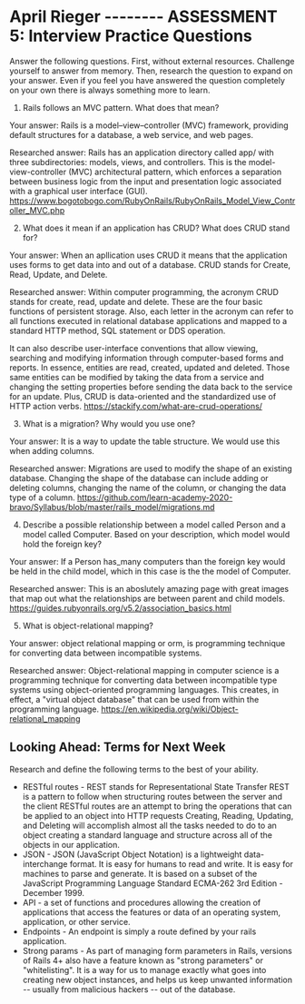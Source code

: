 # April Rieger -------- ASSESSMENT 5: Interview Practice Questions

Answer the following questions. First, without external resources. Challenge yourself to answer from memory. Then, research the question to expand on your answer. Even if you feel you have answered the question completely on your own there is always something more to learn.   

1. Rails follows an MVC pattern. What does that mean?

  Your answer: Rails is a model–view–controller (MVC) framework, providing default structures for a database, a web service, and web pages.

  Researched answer: Rails has an application directory called app/ with three subdirectories: models, views, and controllers. This is the model-view-controller (MVC) architectural pattern, which enforces a separation between business logic from the input and presentation logic associated with a graphical user interface (GUI). https://www.bogotobogo.com/RubyOnRails/RubyOnRails_Model_View_Controller_MVC.php



2. What does it mean if an application has CRUD? What does CRUD stand for?

  Your answer: When an apllication uses CRUD it means that the application uses forms to get data into and out of a database. CRUD stands for Create, Read, Update, and Delete.

  Researched answer: Within computer programming, the acronym CRUD stands for create, read, update and delete. These are the four basic functions of persistent storage. Also, each letter in the acronym can refer to all functions executed in relational database applications and mapped to a standard HTTP method, SQL statement or DDS operation.

It can also describe user-interface conventions that allow viewing, searching and modifying information through computer-based forms and reports. In essence, entities are read, created, updated and deleted. Those same entities can be modified by taking the data from a service and changing the setting properties before sending the data back to the service for an update. Plus, CRUD is data-oriented and the standardized use of HTTP action verbs. https://stackify.com/what-are-crud-operations/



3. What is a migration? Why would you use one?

  Your answer: It is a way to update the table structure. We would use this when adding columns.

  Researched answer: Migrations are used to modify the shape of an existing database.
Changing the shape of the database can include adding or deleting columns, changing the name of the column, or changing the data type of a column. https://github.com/learn-academy-2020-bravo/Syllabus/blob/master/rails_model/migrations.md




4. Describe a possible relationship between a model called Person and a model called Computer. Based on your description, which model would hold the foreign key?

  Your answer: If a Person has_many computers than the foreign key would be held in the child model, which in this case is the the model of Computer. 

  Researched answer: This is an aboslutely amazing page with great images that map out what the relationships are between parent and child models. https://guides.rubyonrails.org/v5.2/association_basics.html


5. What is object-relational mapping?

  Your answer: object relational mapping or orm, is programming technique for converting data between incompatible systems.

  Researched answer: Object-relational mapping in computer science is a programming technique for converting data between incompatible type systems using object-oriented programming languages. This creates, in effect, a "virtual object database" that can be used from within the programming language. https://en.wikipedia.org/wiki/Object-relational_mapping



## Looking Ahead: Terms for Next Week

Research and define the following terms to the best of your ability.
- RESTful routes - REST stands for Representational State Transfer
REST is a pattern to follow when structuring routes between the server and the client
RESTful routes are an attempt to bring the operations that can be applied to an object into HTTP requests
Creating, Reading, Updating, and Deleting will accomplish almost all the tasks needed to do to an object creating a standard language and structure across all of the objects in our application.
- JSON - JSON (JavaScript Object Notation) is a lightweight data-interchange format. It is easy for humans to read and write. It is easy for machines to parse and generate. It is based on a subset of the JavaScript Programming Language Standard ECMA-262 3rd Edition - December 1999.
- API - a set of functions and procedures allowing the creation of applications that access the features or data of an operating system, application, or other service.
- Endpoints - An endpoint is simply a route defined by your rails application.
- Strong params - As part of managing form parameters in Rails, versions of Rails 4+ also have a feature known as "strong parameters" or "whitelisting". It is a way for us to manage exactly what goes into creating new object instances, and helps us keep unwanted information -- usually from malicious hackers -- out of the database.

